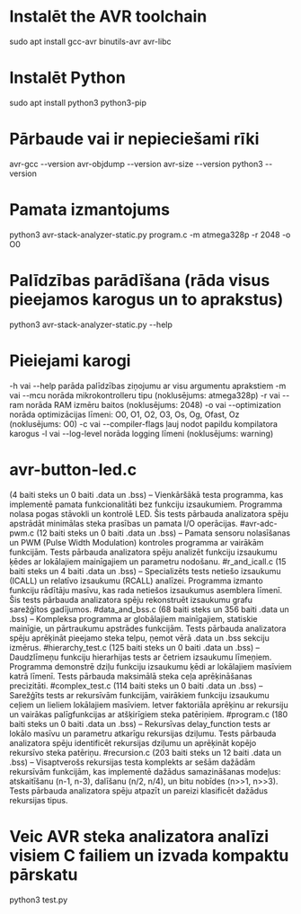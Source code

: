 # Instalēt the AVR toolchain
sudo apt install gcc-avr binutils-avr avr-libc

# Instalēt Python
sudo apt install python3 python3-pip

# Pārbaude vai ir nepieciešami rīki
avr-gcc --version
avr-objdump --version
avr-size --version
python3 --version

# Pamata izmantojums
python3 avr-stack-analyzer-static.py program.c -m atmega328p -r 2048 -o O0

# Palīdzības parādīšana (rāda visus pieejamos karogus un to aprakstus)
python3 avr-stack-analyzer-static.py --help

# Pieiejami karogi
-h vai --help parāda palīdzības ziņojumu ar visu argumentu aprakstiem
-m vai --mcu norāda mikrokontrolleru tipu (noklusējums: atmega328p)
-r vai --ram norāda RAM izmēru baitos (noklusējums: 2048)
-o vai --optimization norāda optimizācijas līmeni: O0, O1, O2, O3, Os, Og, Ofast, Oz (noklusējums: O0)
-c vai --compiler-flags ļauj nodot papildu kompilatora karogus
-l vai --log-level norāda logging līmeni (noklusējums: warning)

# avr-button-led.c 
(4 baiti steks un 0 baiti .data un .bss) – Vienkāršākā testa programma, kas implementē pamata funkcionalitāti bez funkciju izsaukumiem. Programma nolasa pogas stāvokli un kontrolē LED. Šis tests pārbauda analizatora spēju apstrādāt minimālas steka prasības un pamata I/O operācijas.
#avr-adc-pwm.c 
(12 baiti steks un 0 baiti .data un .bss) – Pamata sensoru nolasīšanas un PWM (Pulse Width Modulation) kontroles programma ar vairākām funkcijām. Tests pārbauda analizatora spēju analizēt funkciju izsaukumu ķēdes ar lokālajiem mainīgajiem un parametru nodošanu.
#r_and_icall.c 
(15 baiti steks un 4 baiti .data un .bss) – Specializēts tests netiešo izsaukumu (ICALL) un relatīvo izsaukumu (RCALL) analīzei. Programma izmanto funkciju rādītāju masīvu, kas rada netiešos izsaukumus asemblera līmenī. Šis tests pārbauda analizatora spēju rekonstruēt izsaukumu grafu sarežģītos gadījumos.
#data_and_bss.c 
(68 baiti steks un 356 baiti .data un .bss) – Kompleksa programma ar globālajiem mainīgajiem, statiskie mainīgie, un pārtraukumu apstrādes funkcijām. Tests pārbauda analizatora spēju aprēķināt pieejamo steka telpu, ņemot vērā .data un .bss sekciju izmērus.
#hierarchy_test.c 
(125 baiti steks un 0 baiti .data un .bss) – Daudzlīmeņu funkciju hierarhijas tests ar četriem izsaukumu līmeņiem. Programma demonstrē dziļu funkciju izsaukumu ķēdi ar lokālajiem masīviem katrā līmenī. Tests pārbauda maksimālā steka ceļa aprēķināšanas precizitāti.
#complex_test.c 
(114 baiti steks un 0 baiti .data un .bss) – Sarežģīts tests ar rekursīvām funkcijām, vairākiem funkciju izsaukumu ceļiem un lieliem lokālajiem masīviem. Ietver faktoriāla aprēķinu ar rekursiju un vairākas palīgfunkcijas ar atšķirīgiem steka patēriņiem.
#program.c 
(180 baiti steks un 0 baiti .data un .bss) – Rekursīvas delay_function tests ar lokālo masīvu un parametru atkarīgu rekursijas dziļumu. Tests pārbauda analizatora spēju identificēt rekursijas dziļumu un aprēķināt kopējo rekursīvo steka patēriņu.
#recursion.c 
(203 baiti steks un 12 baiti .data un .bss) – Visaptverošs rekursijas testa komplekts ar sešām dažādām rekursīvām funkcijām, kas implementē dažādus samazināšanas modeļus: atskaitīšanu (n-1, n-3), dalīšanu (n/2, n/4), un bitu nobīdes (n>>1, n>>3). Tests pārbauda analizatora spēju atpazīt un pareizi klasificēt dažādus rekursijas tipus.

# Veic AVR steka analizatora analīzi visiem C failiem un izvada kompaktu pārskatu
python3 test.py
